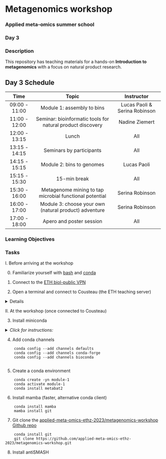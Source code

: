 # Metagenomics workshop
### Applied meta-omics summer school
### Day 3

### Description

This repository has teaching materials for a hands-on **Introduction to metagenomics** with a focus on natural product research.

## Day 3 Schedule

| Time |  Topic  | Instructor
|:-----------:|:----------:|:--------:|
| 09:00 - 11:00 | Module 1: assembly to bins | Lucas Paoli & Serina Robinson |
| 11:00 - 12:00 |  Seminar: bioinformatic tools for natural product discovery | Nadine Ziemert |
| 12:00 - 13:15 | Lunch | All |
| 13:15 - 14:15 | Seminars by participants | All |
| 14:15 - 15:15 | Module 2: bins to genomes | Lucas Paoli |
| 15:15 - 15:30 | 15-min break | All |
| 15:30 - 16:00 | Metagenome mining to tap microbial functional potential | Serina Robinson |
| 16:00 - 17:00 | Module 3: choose your own (natural product) adventure | Serina Robinson |
| 17:00 - 18:00 | Apero and poster session | All |


### Learning Objectives

### Tasks

I. Before arriving at the workshop

0. Familiarize yourself with [bash](https://astrobiomike.github.io/unix/unix-intro) and [conda](https://astrobiomike.github.io/unix/conda-intro)

1. Connect to the [ETH biol-public VPN](https://unlimited.ethz.ch/display/itkb/VPN#VPN-HowtosetupVPN)

2. Open a terminal and connect to Cousteau (the ETH teaching server)
<details>
<i>Click for instructions:</I></summary>

```ssh yourusername@cousteau.ethz.ch```

-type your password<br> 
-press ENTER <br> 

</details>

II. At the workshop (once connected to Cousteau)

3. Install miniconda
<details>
<summary><i>Click for instructions:</I></summary>
         <br>In your terminal type:<br>

-```wget https://repo.anaconda.com/miniconda/Miniconda3-latest-Linux-x86_64.sh```

-```bash Miniconda3-latest-Linux-x86_64.sh```

-press ENTER, scroll down, type in ‘yes’<br>
-press ENTER<br>
-type in yes<br>
-close and reopen session (exit; ssh cousteau)<br>
-rm Miniconda3-latest-Linux-x86_64.sh<br>
-Install should take ~5min<br>

</details>

4. Add conda channels
```
    conda config --add channels defaults
    conda config --add channels conda-forge    
    conda config --add channels bioconda
    
```

5. Create a conda environment
```
    conda create -yn module-1
    conda activate module-1
    conda install metabat2
```

6. Install mamba (faster, alternative conda client)
```
    conda install mamba
    mamba install git
```

7. Git clone the [applied-meta-omics-ethz-2023/metagenomics-workshop Github repo](https://github.com/applied-meta-omics-ethz-2023/metagenomics-workshop)

```
    conda install git
    git clone https://github.com/applied-meta-omics-ethz-2023/metagenomics-workshop.git
```

8. Install antiSMASH

